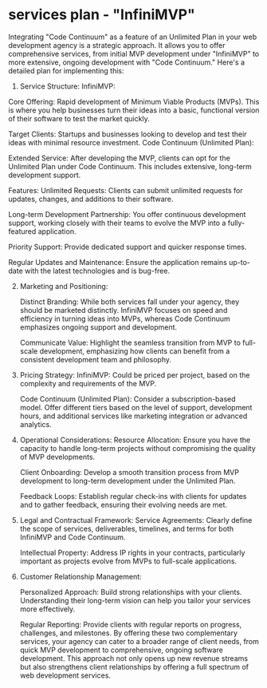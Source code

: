 # services plan - "InfiniMVP"

Integrating "Code Continuum" as a feature of an Unlimited Plan in your web development agency is a strategic approach. It allows you to offer comprehensive services, from initial MVP development under "InfiniMVP" to more extensive, ongoing development with "Code Continuum." Here's a detailed plan for implementing this:

1. Service Structure:
   InfiniMVP:

Core Offering: Rapid development of Minimum Viable Products (MVPs). This is where you help businesses turn their ideas into a basic, functional version of their software to test the market quickly.

Target Clients: Startups and businesses looking to develop and test their ideas with minimal resource investment.
Code Continuum (Unlimited Plan):

Extended Service: After developing the MVP, clients can opt for the Unlimited Plan under Code Continuum. This includes extensive, long-term development support.

Features:
Unlimited Requests: Clients can submit unlimited requests for updates, changes, and additions to their software.

Long-term Development Partnership: You offer continuous development support, working closely with their teams to evolve the MVP into a fully-featured application.

Priority Support: Provide dedicated support and quicker response times.

Regular Updates and Maintenance: Ensure the application remains up-to-date with the latest technologies and is bug-free.

2. Marketing and Positioning:

   Distinct Branding: While both services fall under your agency, they should be marketed distinctly. InfiniMVP focuses on speed and efficiency in turning ideas into MVPs, whereas Code Continuum emphasizes ongoing support and development.

   Communicate Value: Highlight the seamless transition from MVP to full-scale development, emphasizing how clients can benefit from a consistent development team and philosophy.

3. Pricing Strategy:
   InfiniMVP: Could be priced per project, based on the complexity and requirements of the MVP.

   Code Continuum (Unlimited Plan): Consider a subscription-based model. Offer different tiers based on the level of support, development hours, and additional services like marketing integration or advanced analytics.

4. Operational Considerations:
   Resource Allocation: Ensure you have the capacity to handle long-term projects without compromising the quality of MVP developments.

   Client Onboarding: Develop a smooth transition process from MVP development to long-term development under the Unlimited Plan.

   Feedback Loops: Establish regular check-ins with clients for updates and to gather feedback, ensuring their evolving needs are met.

5. Legal and Contractual Framework:
   Service Agreements: Clearly define the scope of services, deliverables, timelines, and terms for both InfiniMVP and Code Continuum.

   Intellectual Property: Address IP rights in your contracts, particularly important as projects evolve from MVPs to full-scale applications.

6. Customer Relationship Management:

   Personalized Approach: Build strong relationships with your clients. Understanding their long-term vision can help you tailor your services more effectively.

   Regular Reporting: Provide clients with regular reports on progress, challenges, and milestones.
   By offering these two complementary services, your agency can cater to a broader range of client needs, from quick MVP development to comprehensive, ongoing software development. This approach not only opens up new revenue streams but also strengthens client relationships by offering a full spectrum of web development services.
